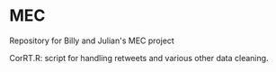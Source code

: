 # MEC

Repository for Billy and Julian's MEC project

CorRT.R: script for handling retweets and various other data cleaning. 
